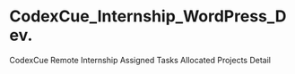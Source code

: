 # CodexCue_Internship_WordPress_Dev.
CodexCue Remote Internship Assigned Tasks Allocated Projects Detail
